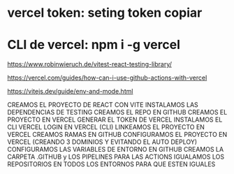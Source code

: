 # vercel token: seting token copiar 
# CLI de vercel: npm i -g vercel


https://www.robinwieruch.de/vitest-react-testing-library/

https://vercel.com/guides/how-can-i-use-github-actions-with-vercel

https://vitejs.dev/guide/env-and-mode.html

CREAMOS EL PROYECTO DE REACT CON VITE
INSTALAMOS LAS DEPENDENCIAS DE TESTING
CREAMOS EL REPO EN GITHUB
CREAMOS EL PROYECTO EN VERCEL
GENERAR EL TOKEN DE VERCEL
INSTALAMOS EL CLI VERCEL
LOGIN EN VERCEL (CLI)
LINKEAMOS EL PROYECTO EN VERCEL
CREAMOS RAMAS EN GITHUB
CONFIGURAMOS EL PROYECTO EN VERCEL (CREANDO 3 DOMINIOS Y EVITANDO EL AUTO DEPLOY)
CONFIGURAMOS LAS VARIABLES DE ENTORNO EN GITHUB
CREAMOS LA CARPETA .GITHUB y LOS PIPELINES PARA LAS ACTIONS
IGUALAMOS LOS REPOSITORIOS EN TODOS LOS ENTORNOS PARA QUE ESTEN IGUALES